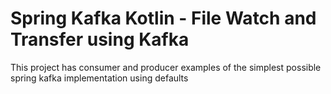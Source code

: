 # Spring Kafka Kotlin - File Watch and Transfer using Kafka

This project has consumer and producer examples of the simplest possible
spring kafka implementation using defaults 

